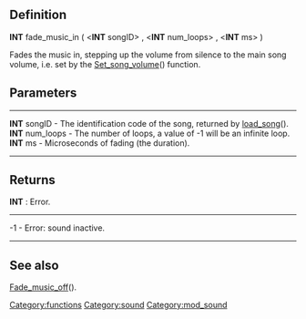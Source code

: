 Definition
----------

**INT** fade\_music\_in ( &lt;**INT** songID&gt; , &lt;**INT**
num\_loops&gt; , &lt;**INT** ms&gt; )

Fades the music in, stepping up the volume from silence to the main song
volume, i.e. set by the
[Set\_song\_volume](Set_song_volume "wikilink")() function.

Parameters
----------

  -------------------- ------------------------------------------------------------------------------------------
  **INT** songID       - The identification code of the song, returned by [load\_song](load_song "wikilink")().
  **INT** num\_loops   - The number of loops, a value of -1 will be an infinite loop.
  **INT** ms           - Microseconds of fading (the duration).
  -------------------- ------------------------------------------------------------------------------------------

Returns
-------

**INT** : Error.

  ---- --------------------------
  -1   - Error: sound inactive.
  ---- --------------------------

See also
--------

[Fade\_music\_off](Fade_music_off "wikilink")().

<Category:functions> <Category:sound> <Category:mod_sound>
